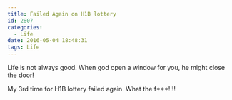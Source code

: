 ```yaml
---
title: Failed Again on H1B lottery
id: 2807
categories:
  - Life
date: 2016-05-04 18:48:31
tags: Life
---
```


Life is not always good. When god open a window for you, he might close the door!

My 3rd time for H1B lottery failed again. What the f***!!!!